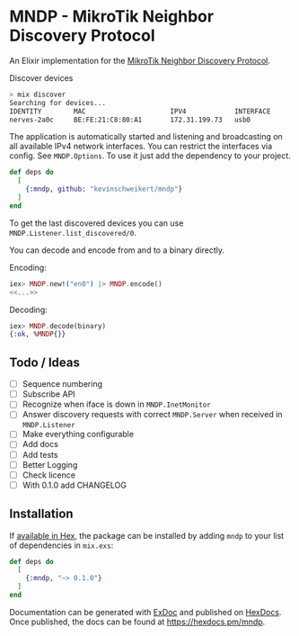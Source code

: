 # MNDP - MikroTik Neighbor Discovery Protocol

An Elixir implementation for the [MikroTik Neighbor Discovery Protocol](https://help.mikrotik.com/docs/display/ROS/Neighbor+discovery).


Discover devices

```bash
> mix discover
Searching for devices...
IDENTITY        MAC                     IPV4            INTERFACE       UPTIME
nerves-2a0c     BE:FE:21:C8:80:A1       172.31.199.73   usb0            1605
```

The application is automatically started and listening and broadcasting on all available IPv4 network interfaces. You can restrict the interfaces via config. See `MNDP.Options`. To use it just add the dependency to your project.

```elixir
def deps do
  [
    {:mndp, github: "kevinschweikert/mndp"}
  ]
end
```

To get the last discovered devices you can use `MNDP.Listener.list_discovered/0`.

You can decode and encode from and to a binary directly.

Encoding: 

```elixir
iex> MNDP.new!("en0") |> MNDP.encode()
<<...>>
```

Decoding: 

```elixir
iex> MNDP.decode(binary)
{:ok, %MNDP{}}
```


## Todo / Ideas

- [ ] Sequence numbering
- [ ] Subscribe API
- [ ] Recognize when iface is down in `MNDP.InetMonitor`
- [ ] Answer discovery requests with correct `MNDP.Server` when received in `MNDP.Listener`
- [ ] Make everything configurable
- [ ] Add docs
- [ ] Add tests
- [ ] Better Logging
- [ ] Check licence
- [ ] With 0.1.0 add CHANGELOG

## Installation

If [available in Hex](https://hex.pm/docs/publish), the package can be installed
by adding `mndp` to your list of dependencies in `mix.exs`:

```elixir
def deps do
  [
    {:mndp, "~> 0.1.0"}
  ]
end
```

Documentation can be generated with [ExDoc](https://github.com/elixir-lang/ex_doc)
and published on [HexDocs](https://hexdocs.pm). Once published, the docs can
be found at <https://hexdocs.pm/mndp>.

